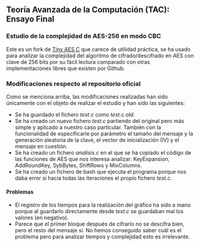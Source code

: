 ## Teoría Avanzada de la Computación (TAC): Ensayo Final
### Estudio de la complejidad de AES-256 en modo CBC
Este es un fork de [Tiny AES C](https://github.com/kokke/tiny-AES-c) que carece de utilidad práctica, se ha usado para analizar la complejidad del algoritmo de cifrado/descifrado en AES con clave de 256 bits por su fácil lectura comparado con otras implementaciones libres que existen por Github.

### Modificaciones respecto al repositorio oficial
Como se menciona arriba, las modificaciones realizadas han sido únicamente con el objeto de realizar el estudio y han sido las siguientes:
* Se ha guardado el fichero *test.c* como *test.c.old*.
* Se ha creado un nuevo fichero *test.c* partiendo del original pero más simple y aplicado a nuestro caso particular. También con la funcionalidad de especificarle por parámetro el tamaño del mensaje y la generación aleatoria de la clave, el vector de inicialización (IV) y el mensaje en cuestión.
* Se ha creado un fichero *analisis.c* en el que se ha copiado el código de las funciones de AES que nos interesa analizar: KeyExpansion, AddRoundKey, SybBytes, ShiftRows y MixColumns.
* Se ha creado un fichero de bash que ejecuta el programa porque nos daba error si hacía todas las iteraciones el propio fichero *test.c*.

#### Problemas
* El registro de los tiempos para la realización del gráfico ha sido a mano porque al guardarlo directamente desde *test.c* se guardaban mal los valores (en negativo).
* Parece que el primer bloque después de cifrarlo no se descifra bien, pero el resto del mensaje sí. No hemos conseguido saber cuál es el problema pero para analizar tiempos y complejidad esto es irrelevante.